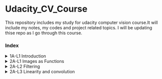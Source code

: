 # Udacity_CV_Course
This repository includes my study for udacity computer vision course.It will include my notes, my codes and project related topics. I will be updating thise repo as I go through this course.

### Index
<details>
<summary> 1A-L1 Introduction</summary>
  
- [Notes](1AL1_Introduction/notes.md)
</details>
<details>
<summary> 2A-L1 Images as Functions</summary>


- [Notes](2AL1_Images_as_Functions/notes.md)
</details>
<details>
<summary> 2A-L2 Filtering</summary>


- [Notes](2AL2_Filtering/notes.md)
</details>
<details>
<summary> 2A-L3 Linearity and convolution</summary>


- [Notes](2AL3_Linearity_and_convolution/notes.md)
</details>